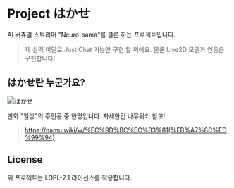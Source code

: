 # Project はかせ
AI 버츄얼 스트리머 "Neuro-sama"를 클론 하는 프로젝트입니다.

> 제 실력 미달로 Just Chat 기능만 구현 할 꺼에요. 물론 Live2D 모델과 연동은 구현합니다!

## はかせ란 누군가요?
![はかせ](https://i.namu.wiki/i/Sj6p4qEDWynql5M5d9pPxW0ey4j3cB3iBWtgFNnGb5Y1xtauOYmoIRQczWOpbfCGYsroeJQwDqJHbWfW3kCuvg.webp)

만화 "일상"의 주인공 중 한명입니다. 자세한건 나무위키 참고!
> https://namu.wiki/w/%EC%9D%BC%EC%83%81(%EB%A7%8C%ED%99%94)

## License
위 프로젝트는 LGPL-2.1 라이선스를 적용합니다.